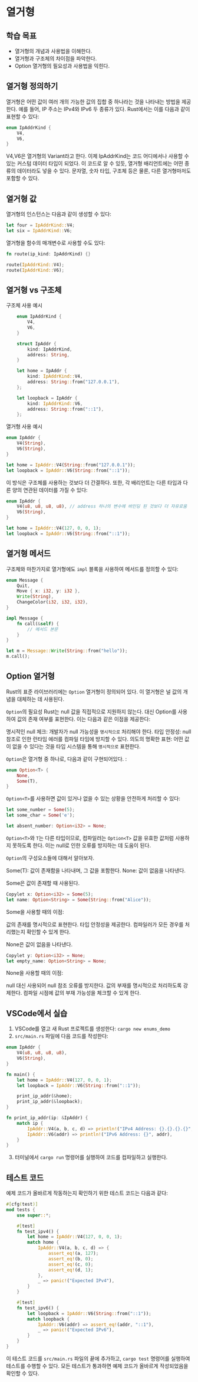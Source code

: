 # 열거형

## 학습 목표
- 열거형의 개념과 사용법을 이해한다.
- 열거형과 구조체의 차이점을 파악한다.
- Option 열거형의 필요성과 사용법을 익힌다.

## 열거형 정의하기

열거형은 어떤 값이 여러 개의 가능한 값의 집합 중 하나라는 것을 나타내는 방법을 제공한다. 예를 들어, IP 주소는 IPv4와 IPv6 두 종류가 있다. Rust에서는 이를 다음과 같이 표현할 수 있다:

```rust
enum IpAddrKind {
    V4,
    V6,
}
```
V4,V6은 열거형의 Variant라고 한다. 
이제 IpAddrKind는 코드 어디에서나 사용할 수 있는 커스텀 데이터 타입이 되었다.
이 코드로 알 수 있듯, 열거형 배리언트에는 어떤 종류의 데이터라도 넣을 수 있다. 문자열, 숫자 타입, 구조체 등은 물론, 다른 열거형마저도 포함할 수 있다.

## 열거형 값

열거형의 인스턴스는 다음과 같이 생성할 수 있다:

```rust
let four = IpAddrKind::V4;
let six = IpAddrKind::V6;
```

열거형을 함수의 매개변수로 사용할 수도 있다:

```rust
fn route(ip_kind: IpAddrKind) {}

route(IpAddrKind::V4);
route(IpAddrKind::V6);
```

## 열거형 vs 구조체

구조체 사용 예시 
```rust
    enum IpAddrKind {
        V4,
        V6,
    }

    struct IpAddr {
        kind: IpAddrKind,
        address: String,
    }

    let home = IpAddr {
        kind: IpAddrKind::V4,
        address: String::from("127.0.0.1"),
    };

    let loopback = IpAddr {
        kind: IpAddrKind::V6,
        address: String::from("::1"),
    };
```
열거형 사용 예시
```rust
enum IpAddr {
    V4(String),
    V6(String),
} 

let home = IpAddr::V4(String::from("127.0.0.1"));
let loopback = IpAddr::V6(String::from("::1"));
```

이 방식은 구조체를 사용하는 것보다 더 간결하다. 또한, 각 배리언트는 다른 타입과 다른 양의 연관된 데이터를 가질 수 있다:

```rust
enum IpAddr {
    V4(u8, u8, u8, u8), // address 하나의 변수에 바인딩 된 것보다 더 자유로움
    V6(String),
}

let home = IpAddr::V4(127, 0, 0, 1);
let loopback = IpAddr::V6(String::from("::1"));
```

## 열거형 메서드

구조체와 마찬가지로 열거형에도 `impl` 블록을 사용하여 메서드를 정의할 수 있다:

```rust
enum Message {
    Quit,
    Move { x: i32, y: i32 },
    Write(String),
    ChangeColor(i32, i32, i32),
}

impl Message {
    fn call(&self) {
        // 메서드 본문
    }
}

let m = Message::Write(String::from("hello"));
m.call();
```

## Option 열거형

Rust의 표준 라이브러리에는 `Option` 열거형이 정의되어 있다. 이 열거형은 널 값의 개념을 대체하는 데 사용된다.

`Option`의 필요성
Rust는 null 값을 직접적으로 지원하지 않는다. 대신 Option<T>를 사용하여 값의 존재 여부를 표현한다. 이는 다음과 같은 이점을 제공한다:

명시적인 null 체크: 개발자가 null 가능성을 `명시적으로` 처리해야 한다.
타입 안정성: null 참조로 인한 런타임 에러를 컴파일 타임에 방지할 수 있다.
의도의 명확한 표현: 어떤 값이 없을 수 있다는 것을 타입 시스템을 통해 `명시적으로` 표현한다.

`Option`은 열거형 중 하나로, 다음과 같이 구현되어있다. :

```rust
enum Option<T> {
    None,
    Some(T),
}
```

`Option<T>`를 사용하면 값이 있거나 없을 수 있는 상황을 안전하게 처리할 수 있다:

```rust
let some_number = Some(5);
let some_char = Some('e');

let absent_number: Option<i32> = None;
```

`Option<T>`와 `T`는 다른 타입이므로, 컴파일러는 `Option<T>` 값을 유효한 값처럼 사용하지 못하도록 한다. 이는 null로 인한 오류를 방지하는 데 도움이 된다.

`Option`의 구성요소들에 대해서 알아보자. 

Some(T): 값이 존재함을 나타내며, 그 값을 포함한다.
None: 값이 없음을 나타낸다.

Some은 값이 존재할 때 사용된다.
```rust
Copylet x: Option<i32> = Some(5);
let name: Option<String> = Some(String::from("Alice"));
```
Some을 사용할 때의 이점:

값의 존재를 명시적으로 표현한다.
타입 안정성을 제공한다.
컴파일러가 모든 경우를 처리했는지 확인할 수 있게 한다.

None은 값이 없음을 나타낸다.
```rust
Copylet y: Option<i32> = None;
let empty_name: Option<String> = None;
```
None을 사용할 때의 이점:

null 대신 사용되어 null 참조 오류를 방지한다.
값의 부재를 명시적으로 처리하도록 강제한다.
컴파일 시점에 값의 부재 가능성을 체크할 수 있게 한다.

## VSCode에서 실습

1. VSCode를 열고 새 Rust 프로젝트를 생성한다: `cargo new enums_demo`
2. `src/main.rs` 파일에 다음 코드를 작성한다:

```rust
enum IpAddr {
    V4(u8, u8, u8, u8),
    V6(String),
}

fn main() {
    let home = IpAddr::V4(127, 0, 0, 1);
    let loopback = IpAddr::V6(String::from("::1"));

    print_ip_addr(&home);
    print_ip_addr(&loopback);
}

fn print_ip_addr(ip: &IpAddr) {
    match ip {
        IpAddr::V4(a, b, c, d) => println!("IPv4 Address: {}.{}.{}.{}", a, b, c, d),
        IpAddr::V6(addr) => println!("IPv6 Address: {}", addr),
    }
}
```

3. 터미널에서 `cargo run` 명령어를 실행하여 코드를 컴파일하고 실행한다.

## 테스트 코드

예제 코드가 올바르게 작동하는지 확인하기 위한 테스트 코드는 다음과 같다:

```rust
#[cfg(test)]
mod tests {
    use super::*;

    #[test]
    fn test_ipv4() {
        let home = IpAddr::V4(127, 0, 0, 1);
        match home {
            IpAddr::V4(a, b, c, d) => {
                assert_eq!(a, 127);
                assert_eq!(b, 0);
                assert_eq!(c, 0);
                assert_eq!(d, 1);
            },
            _ => panic!("Expected IPv4"),
        }
    }

    #[test]
    fn test_ipv6() {
        let loopback = IpAddr::V6(String::from("::1"));
        match loopback {
            IpAddr::V6(addr) => assert_eq!(addr, "::1"),
            _ => panic!("Expected IPv6"),
        }
    }
}
```

이 테스트 코드를 `src/main.rs` 파일의 끝에 추가하고, `cargo test` 명령어를 실행하여 테스트를 수행할 수 있다. 모든 테스트가 통과하면 예제 코드가 올바르게 작성되었음을 확인할 수 있다.
